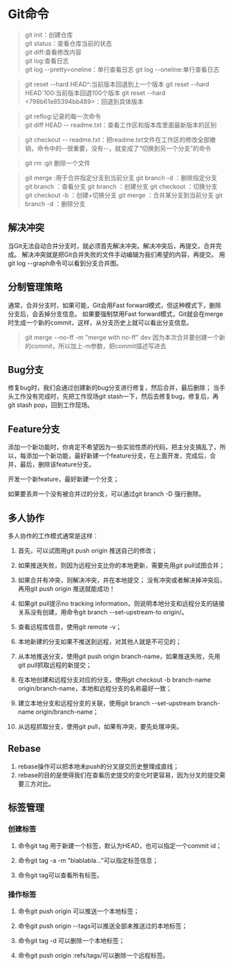 # Git命令


> git init：创建仓库  
> git status：查看仓库当前的状态  
> git diff:查看修改内容  
> git log:查看日志  
> git log --pretty=oneline：单行查看日志
> git log --oneline:单行查看日志

> git reset --hard HEAD^:当前版本回退到上一个版本
> git reset --hard HEAD`100:当前版本回退100个版本
> git reset --hard <798b61e85394bb489>：回退到具体版本

> git reflog:记录的每一次命令  
> git diff HEAD -- readme.txt：查看工作区和版本库里面最新版本的区别


> git checkout -- readme.txt：把readme.txt文件在工作区的修改全部撤销，命令中的--很重要，没有--，就变成了“切换到另一个分支”的命令

> git rm <file>:git 删除一个文件

> git merge <branchname>:用于合并指定分支到当前分支
> git branch -d <branchname>：删除指定分支
> git branch ：查看分支
> git branch <name>：创建分支
> git checkout <name>：切换分支
> git checkout -b <name>：创建+切换分支
> git merge <name>：合并某分支到当前分支
> git branch -d <name>：删除分支

## 解决冲突
当Git无法自动合并分支时，就必须首先解决冲突。解决冲突后，再提交，合并完成。
解决冲突就是把Git合并失败的文件手动编辑为我们希望的内容，再提交。
用git log --graph命令可以看到分支合并图。

## 分制管理策略
通常，合并分支时，如果可能，Git会用Fast forward模式，但这种模式下，删除分支后，会丢掉分支信息。
如果要强制禁用Fast forward模式，Git就会在merge时生成一个新的commit，这样，从分支历史上就可以看出分支信息。
> git merge --no-ff -m "merge with no-ff" dev
因为本次合并要创建一个新的commit，所以加上-m参数，把commit描述写进去

## Bug分支
修复bug时，我们会通过创建新的bug分支进行修复，然后合并，最后删除；
当手头工作没有完成时，先把工作现场git stash一下，然后去修复bug，修复后，再git stash pop，回到工作现场。

## Feature分支
添加一个新功能时，你肯定不希望因为一些实验性质的代码，把主分支搞乱了，所以，每添加一个新功能，最好新建一个feature分支，在上面开发，完成后，合并，最后，删除该feature分支。

开发一个新feature，最好新建一个分支；

如果要丢弃一个没有被合并过的分支，可以通过git branch -D <name>强行删除。

## 多人协作
多人协作的工作模式通常是这样：

1. 首先，可以试图用git push origin <branch-name>推送自己的修改；
2. 如果推送失败，则因为远程分支比你的本地更新，需要先用git pull试图合并；
3. 如果合并有冲突，则解决冲突，并在本地提交；
没有冲突或者解决掉冲突后，再用git push origin <branch-name>推送就能成功！
4. 如果git pull提示no tracking information，则说明本地分支和远程分支的链接关系没有创建，用命令git branch --set-upstream-to <branch-name> origin/<branch-name>。

1. 查看远程库信息，使用git remote -v；
2. 本地新建的分支如果不推送到远程，对其他人就是不可见的；
3. 从本地推送分支，使用git push origin branch-name，如果推送失败，先用git pull抓取远程的新提交；
4. 在本地创建和远程分支对应的分支，使用git checkout -b branch-name origin/branch-name，本地和远程分支的名称最好一致；
5. 建立本地分支和远程分支的关联，使用git branch --set-upstream branch-name origin/branch-name；

6. 从远程抓取分支，使用git pull，如果有冲突，要先处理冲突。

## Rebase
1. rebase操作可以把本地未push的分叉提交历史整理成直线；
2. rebase的目的是使得我们在查看历史提交的变化时更容易，因为分叉的提交需要三方对比。

## 标签管理
### 创建标签
1. 命令git tag <tagname>用于新建一个标签，默认为HEAD，也可以指定一个commit id；

2. 命令git tag -a <tagname> -m "blablabla..."可以指定标签信息；

3. 命令git tag可以查看所有标签。
### 操作标签
1. 命令git push origin <tagname>可以推送一个本地标签；

2. 命令git push origin --tags可以推送全部未推送过的本地标签；

3. 命令git tag -d <tagname>可以删除一个本地标签；

4. 命令git push origin :refs/tags/<tagname>可以删除一个远程标签。
